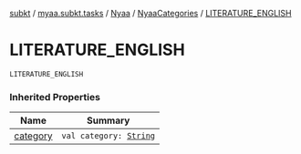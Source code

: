 [subkt](../../../index.md) / [myaa.subkt.tasks](../../index.md) / [Nyaa](../index.md) / [NyaaCategories](index.md) / [LITERATURE_ENGLISH](./-l-i-t-e-r-a-t-u-r-e_-e-n-g-l-i-s-h.md)

# LITERATURE_ENGLISH

`LITERATURE_ENGLISH`

### Inherited Properties

| Name | Summary |
|---|---|
| [category](category.md) | `val category: `[`String`](https://kotlinlang.org/api/latest/jvm/stdlib/kotlin/-string/index.html) |

